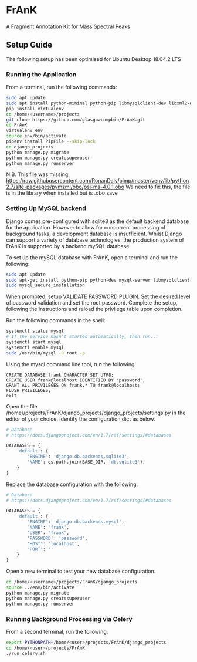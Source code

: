 # FrAnK
A Fragment Annotation Kit for Mass Spectral Peaks

## Setup Guide
The following setup has been optimised for Ubuntu Desktop 18.04.2 LTS

### Running the Application
From a terminal, run the following commands:

```bash
sudo apt update
sudo apt install python-minimal python-pip libmysqlclient-dev libxml2-dev python-dev
pip install virtualenv
cd /home/<username>/projects
git clone https://github.com/glasgowcompbio/FrAnK.git
cd FrAnK
virtualenv env
source env/bin/activate
pipenv install PipFile --skip-lock
cd django_projects
python manage.py migrate
python manage.py createsuperuser
python manage.py runserver
```

N.B. This file was missing https://raw.githubusercontent.com/RonanDaly/pimp/master/venv/lib/python2.7/site-packages/pymzml/obo/psi-ms-4.0.1.obo
We need to fix this, the file is in the library when installed but is .obo.save

### Setting Up MySQL backend

Django comes pre-configured with sqlite3 as the default backend database for the application. 
However to allow for concurrent processing of background tasks, a development database is insufficient.
Whilst Django can support a variety of database technologies, the production system of FrAnK is supported by a backend mySQL database.

To set up the mySQL database with FrAnK, open a terminal and run the following:

```bash
sudo apt update
sudo apt-get install python-pip python-dev mysql-server libmysqlclient-dev
sudo mysql_secure_installation
```

When prompted, setup VALIDATE PASSWORD PLUGIN.
Set the desired level of password validation and set the root password.
Complete the setup, following the instructions and reload the privilege table upon completion.

Run the following commands in the shell:

```bash
systemctl status mysql
# If the service hasn't started automatically, then run...
systemctl start mysql
systemctl enable mysql
sudo /usr/bin/mysql -u root -p
```

Using the mysql command line tool, run the following:

```mysql
CREATE DATABASE frank CHARACTER SET UTF8;
CREATE USER frank@localhost IDENTIFIED BY 'password';
GRANT ALL PRIVILEGES ON frank.* TO frank@localhost;
FLUSH PRIVILEGES;
exit
```

Open the file /home/_<username>_/projects/FrAnK/django_projects/django_projects/settings.py in the editor of your choice. 
Identify the configuration dict as below.

```python
# Database
# https://docs.djangoproject.com/en/1.7/ref/settings/#databases

DATABASES = {
    'default': {
        'ENGINE': 'django.db.backends.sqlite3',
        'NAME': os.path.join(BASE_DIR, 'db.sqlite3'),
    }
}
```

Replace the database configuration with the following:

```python
# Database
# https://docs.djangoproject.com/en/1.7/ref/settings/#databases

DATABASES = {
    'default': {
        'ENGINE': 'django.db.backends.mysql',
        'NAME': 'frank',
        'USER': 'frank',
        'PASSWORD': 'password',
        'HOST': 'localhost',
        'PORT': ''
    }
}
```

Open a new terminal to test your new database configuration.

```bash
cd /home/<username>/projects/FrAnK/django_projects
source ../env/bin/activate
python manage.py migrate
python manage.py createsuperuser
python manage.py runserver
```

### Running Background Processing via Celery
From a second terminal, run the following:

```bash
export PYTHONPATH=/home/<user>/projects/FrAnK/django_projects
cd /home/<user>/projects/FrAnK
./run_celery.sh
``` 